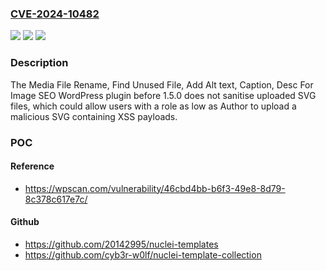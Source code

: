 ### [CVE-2024-10482](https://cve.mitre.org/cgi-bin/cvename.cgi?name=CVE-2024-10482)
![](https://img.shields.io/static/v1?label=Product&message=Media%20File%20Rename%2C%20Find%20Unused%20File%2C%20Add%20Alt%20text%2C%20Caption%2C%20Desc%20For%20Image%20SEO&color=blue)
![](https://img.shields.io/static/v1?label=Version&message=0%3C%201.5.0%20&color=brighgreen)
![](https://img.shields.io/static/v1?label=Vulnerability&message=CWE-79%20Cross-Site%20Scripting%20(XSS)&color=brighgreen)

### Description

The Media File Rename, Find Unused File, Add Alt text, Caption, Desc For Image SEO  WordPress plugin before 1.5.0 does not sanitise uploaded SVG files, which could allow users with a role as low as Author to upload a malicious SVG containing XSS payloads.

### POC

#### Reference
- https://wpscan.com/vulnerability/46cbd4bb-b6f3-49e8-8d79-8c378c617e7c/

#### Github
- https://github.com/20142995/nuclei-templates
- https://github.com/cyb3r-w0lf/nuclei-template-collection

